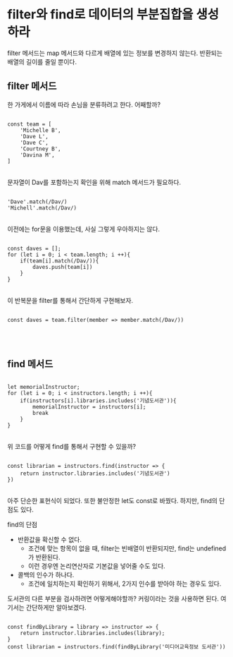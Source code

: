 # filter와 find로 데이터의 부분집합을 생성하라


filter 메서드는 map 메서드와 다르게 배열에 있는 정보를 변경하지 않는다. 
반환되는 배열의 길이를 줄일 뿐이다. 

## filter 메서드 

한 가게에서 이름에 따라 손님을 분류하려고 한다. 어째할까?

<pre>
<code>
const team = [
    'Michelle B',
    'Dave L',
    'Dave C',
    'Courtney B',
    'Davina M',
]
</code>
</pre>

문자열이 Dav를 포함하는지 확인을 위해 match 메서드가 필요하다. 

<pre>
<code>
'Dave'.match(/Dav/)
'Michell'.match(/Dav/)
</code>
</pre>

이전에는 for문을 이용했는데, 사실 그렇게 우아하지는 않다. 

<pre>
<code>
const daves = [];
for (let i = 0; i < team.length; i ++){
    if(team[i].match(/Dav/)){
        daves.push(team[i])
    }
}
</code>
</pre>

이 반복문을  filter를 통해서 간단하게 구현해보자. 

<pre>
<code>
const daves = team.filter(member => member.match(/Dav/))
</code>
</pre>

<br>

## find 메서드 

<pre>
<code>
let memorialInstructor;
for (let i = 0; i < instructors.length; i ++){
    if(instructors[i].libraries.includes('기념도서관')){
        memorialInstructor = instructors[i];
        break
    }
}
</code>
</pre>

위 코드를 어떻게 find를 통해서 구현할 수 있을까? 

<pre>
<code>
const librarian = instructors.find(instructor => {
    return instructor.libraries.includes('기념도서관')
})
</code>
</pre>

아주 단순한 표현식이 되었다.  또한 불안정한 let도 const로 바꿨다. 
하지만, find의 단점도 있다. 

find의 단점 
* 반환값을 확신할 수 없다.
    * 조건에 맞는 항목이 없을 때, filter는 빈배열이 반환되지만, find는 undefined가 반환된다. 
    * 이런 경우엔 논리연산자로 기본값을 넣어줄 수도 있다.
* 콜백의 인수가 하나다. 
    * 조건에 일치하는지 확인하기 위해서, 2가지 인수를 받아야 하는 경우도 있다. 


도서관의 다른 부분을 검사하려면 어떻게해야할까? 
커링이라는 것을 사용하면 된다. 여기서는 간단하게만 알아보겠다. 

<pre>
<code>
const findByLibrary = library => instructor => {
    return instructor.libraries.includes(library);
}
const librarian = instructors.find(findByLibrary('미디어교육정보 도서관'))
</code>
</pre>